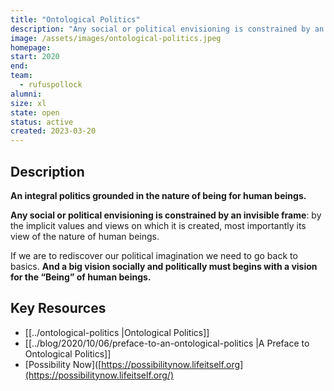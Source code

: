 ```yaml
---
title: "Ontological Politics"
description: "Any social or political envisioning is constrained by an invisible frame**: by the implicit values and views on which it is created, most importantly its view of the nature of human beings."
image: /assets/images/ontological-politics.jpeg
homepage:
start: 2020
end: 
team:
  - rufuspollock
alumni:
size: xl
state: open
status: active
created: 2023-03-20
---
```


## Description

**An integral politics grounded in the nature of being for human beings.**

**Any social or political envisioning is constrained by an invisible frame**: by the implicit values and views on which it is created, most importantly its view of the nature of human beings.

If we are to rediscover our political imagination we need to go back to basics. **And a big vision socially and politically must begins with a vision for the “Being” of human beings.**

## Key Resources 

- [[../ontological-politics |Ontological Politics]]
- [[../blog/2020/10/06/preface-to-an-ontological-politics |A Preface to Ontological Politics]]
- [Possibility Now]([https://possibilitynow.lifeitself.org](https://possibilitynow.lifeitself.org/)



